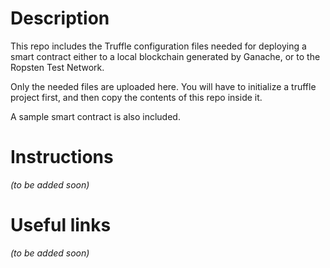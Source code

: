 # Description
This repo includes the Truffle configuration files needed for deploying a smart contract either to a local blockchain generated by Ganache, or to the Ropsten Test Network.

Only the needed files are uploaded here. You will have to initialize a truffle project first, and then copy the contents of this repo inside it.

A sample smart contract is also included.

# Instructions
*(to be added soon)*

# Useful links
*(to be added soon)*
